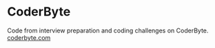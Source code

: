 # CoderByte

Code from interview preparation and coding challenges on CoderByte.
[coderbyte.com](https://coderbyte.com/)
